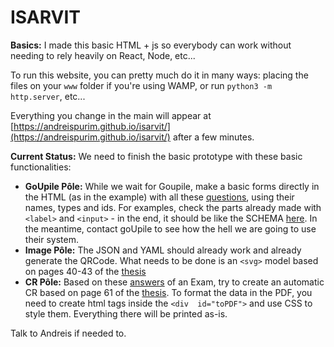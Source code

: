 # ISARVIT

**Basics:** I made this basic HTML + js so everybody can work without needing to rely heavily on React, Node, etc...

To run this website, you can pretty much do it in many ways: placing the files on your `www`  folder if you're using WAMP, or run `python3 -m http.server`, etc...

Everything you change in the main will appear at [https://andreispurim.github.io/isarvit/](https://andreispurim.github.io/isarvit/) after a few minutes.

**Current Status:** We need to finish the basic prototype with these basic functionalities:
- **GoUpile Pôle:** While we wait for Goupile, make a basic forms directly in the HTML (as in the example) with all these [questions](https://github.com/arthurldp/medical_imaging_report/blob/master/ICIPEMIR_urolithiasis.goupile.js), using their names, types and ids. For examples, check the parts already made with `<label>` and `<input>` - in the end, it should be like the SCHEMA [here](https://github.com/arthurldp/medical_imaging_report/blob/master/ICIPEMIR_urolithiasis.schema.json). In the meantime, contact goUpile to see how the hell we are going to use their system. 
-  **Image Pôle:** The JSON and YAML should already work and already generate the QRCode. What needs to be done is an `<svg>` model based on pages 40-43 of the [thesis](https://drive.google.com/file/d/1I8Mg3GRDQOg-nG973263mFj2iZOjiaCP/view?usp=sharing)
- **CR Pôle:** Based on these [answers](https://github.com/arthurldp/medical_imaging_report/blob/master/ICIPEMIR_urolithiasis.instance.yaml) of an Exam, try to create an automatic CR based on page 61 of the [thesis](https://drive.google.com/file/d/1I8Mg3GRDQOg-nG973263mFj2iZOjiaCP/view?usp=sharing). To format the data in the PDF, you need to create html tags inside the `<div  id="toPDF">` and use CSS to style them. Everything there will be printed as-is.

Talk to Andreis if needed to.
